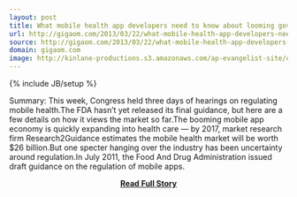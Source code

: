 ```yaml
---
layout: post
title: What mobile health app developers need to know about looming government regulation
url: http://gigaom.com/2013/03/22/what-mobile-health-app-developers-need-to-know-about-looming-government-regulation/
source: http://gigaom.com/2013/03/22/what-mobile-health-app-developers-need-to-know-about-looming-government-regulation/
domain: gigaom.com
image: http://kinlane-productions.s3.amazonaws.com/ap-evangelist-site/curated/screenshots/7030_gigaom_com.png
---
```

{% include JB/setup %}<p>Summary: This week, Congress held three days of hearings on regulating mobile health.The FDA hasn’t yet released its final guidance, but here are a few details on how it views the market so far.The booming mobile app economy is quickly expanding into health care — by 2017, market research firm Research2Guidance estimates the mobile health market will be worth $26 billion.But one specter hanging over the industry has been uncertainty around regulation.In July 2011, the Food And Drug Administration issued draft guidance on the regulation of mobile apps.</p>
<center><p><a href="http://gigaom.com/2013/03/22/what-mobile-health-app-developers-need-to-know-about-looming-government-regulation/" style='padding:25px; font-sze:18px; font-weight: bold;'>Read Full Story</a></p></center>
